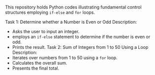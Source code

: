 This repository holds Python codes illustrating fundamental control structures employing `if-else` and `for` loops.

Task 1: Determine whether a Number is Even or Odd
 Description:
- Asks the user to input an integer.
- employs an `if-else` statement to determine if the number is even or odd.
- Prints the result.
Task 2: Sum of Integers from 1 to 50 Using a Loop
 Description:
- Iterates over numbers from 1 to 50 using a `for` loop.
- Calculates the overall sum.
- Presents the final total.